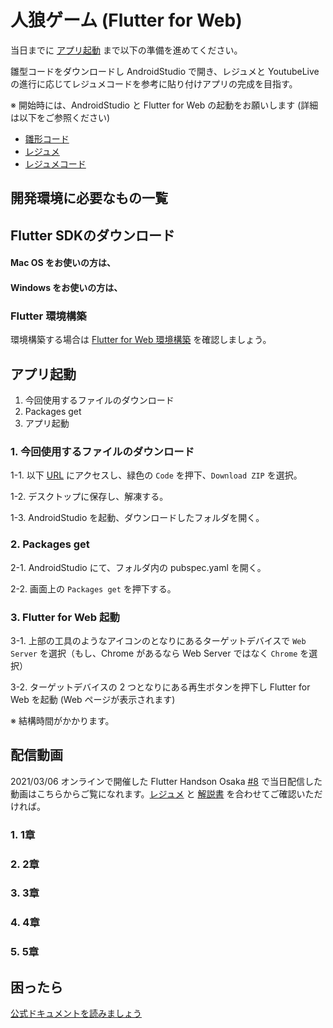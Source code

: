 # 人狼ゲーム (Flutter for Web)

<HistoryTags :tags="['Flutter for Web', 'Flutter', 'Riverpod']" />

当日までに [アプリ起動](#アプリ起動) まで以下の準備を進めてください。

雛型コードをダウンロードし AndroidStudio で開き、レジュメと YoutubeLive の進行に応じてレジュメコードを参考に貼り付けアプリの完成を目指す。

※ 開始時には、AndroidStudio と Flutter for Web の起動をお願いします (詳細は以下をご参照ください)

- [雛形コード](https://github.com/YujiOnishi/riverpod_hinagata)
- [レジュメ](https://docs.google.com/presentation/d/1A6UZ8JJccU4MdJvueHw-QoRw-ls3BA9JRU5vYyCXWRc/edit?usp=sharing)
- [レジュメコード](https://github.com/YujiOnishi/riverpod_resume)

## 開発環境に必要なもの一覧

<Environment />

## Flutter SDKのダウンロード

#### Mac OS をお使いの方は、

<SDKInstall os="macos" version="1.26.0-17.6.pre-beta" />

#### Windows をお使いの方は、

<SDKInstall os="windows" version="1.26.0-17.6.pre-beta" />

### Flutter 環境構築

環境構築する場合は [Flutter for Web 環境構築](/handson/basic_web) を確認しましょう。

## アプリ起動

1. 今回使用するファイルのダウンロード
2. Packages get
3. アプリ起動

### 1. 今回使用するファイルのダウンロード

1-1. 以下 [URL](https://github.com/YujiOnishi/riverpod_hinagata.git) にアクセスし、緑色の `Code` を押下、`Download ZIP` を選択。

1-2. デスクトップに保存し、解凍する。

1-3. AndroidStudio を起動、ダウンロードしたフォルダを開く。

### 2. Packages get

2-1. AndroidStudio にて、フォルダ内の pubspec.yaml を開く。

2-2. 画面上の `Packages get` を押下する。

### 3. Flutter for Web 起動

3-1. 上部の工具のようなアイコンのとなりにあるターゲットデバイスで `Web Server` を選択（もし、Chrome があるなら Web Server ではなく `Chrome` を選択）

3-2. ターゲットデバイスの 2 つとなりにある再生ボタンを押下し Flutter for Web を起動 (Web ページが表示されます)

※ 結構時間がかかります。

## 配信動画

2021/03/06 オンラインで開催した Flutter Handson Osaka [#8](https://flutter-jp.connpass.com/event/201267/) で当日配信した動画はこちらからご覧になれます。[レジュメ](https://github.com/YujiOnishi/riverpod_resume/) と [解説書](https://docs.google.com/spreadsheets/d/1aip12KlCOTfr4U63aZJ64kXPkqptZ3JnVjDIAYPt39Y/edit#gid=0) を合わせてご確認いただければ。

### 1. 1章

<YouTubeVideo video-id="eL2I-gufoEY" title="人狼ゲーム 1章" />

<!--
[https://www.youtube.com/watch?v=eL2I-gufoEY](https://www.youtube.com/watch?v=eL2I-gufoEY)
-->

### 2. 2章

<YouTubeVideo video-id="W6XyGio32JA" title="人狼ゲーム 2章" />

<!--
[https://www.youtube.com/watch?v=W6XyGio32JA](https://www.youtube.com/watch?v=W6XyGio32JA)
-->

### 3. 3章

<YouTubeVideo video-id="7lDicr-8luw" title="人狼ゲーム 3章" />

<!--
[https://www.youtube.com/watch?v=7lDicr-8luw](https://www.youtube.com/watch?v=7lDicr-8luw)
-->

### 4. 4章

<YouTubeVideo video-id="GoMt1jHBeFw" title="人狼ゲーム 4章" />

<!--
[https://www.youtube.com/watch?v=GoMt1jHBeFw](https://www.youtube.com/watch?v=GoMt1jHBeFw)
-->

### 5. 5章

<YouTubeVideo video-id="cTP144brMmw" title="人狼ゲーム 5章" />

<!--
[https://www.youtube.com/watch?v=cTP144brMmw](https://www.youtube.com/watch?v=cTP144brMmw)
-->

## 困ったら

 [公式ドキュメントを読みましょう](http://flutter.io/)
